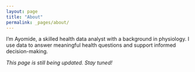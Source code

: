 ```yaml
---
layout: page
title: "About"
permalink: _pages/about/
---
```


I’m Ayomide, a skilled health data analyst with a background in physiology. I use data to answer meaningful health questions and support informed decision-making.

*This page is still being updated. Stay tuned!*
